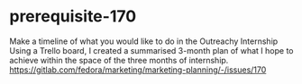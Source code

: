 # prerequisite-170
Make a timeline of what you would like to do in the Outreachy Internship
Using a Trello board, I created a summarised 3-month plan of what I hope to achieve within the space of the three months of internship.
https://gitlab.com/fedora/marketing/marketing-planning/-/issues/170
